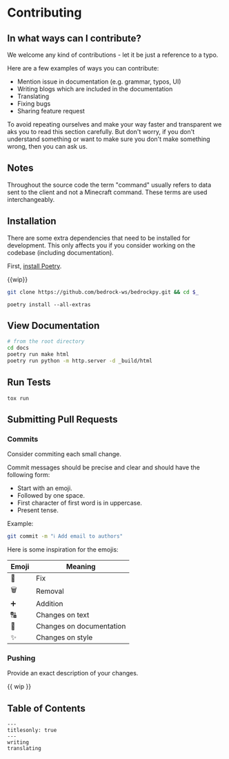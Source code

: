 # Contributing

## In what ways can I contribute?

<!-- Maybe move this part into a CODE_OF_CONDUCT.md file and `include` it in the future -->

We welcome any kind of contributions - let it be just a reference to a typo.

Here are a few examples of ways you can contribute:


- Mention issue in documentation (e.g. grammar, typos, UI)
- Writing blogs which are included in the documentation
- Translating
- Fixing bugs
- Sharing feature request

To avoid repeating ourselves and make your way faster and transparent we aks you to
read this section carefully. But don't worry, if you don't understand something or
want to make sure you don't make something wrong, then you can ask us.


## Notes

Throughout the source code the term "command" usually refers to data sent
to the client and not a Minecraft command. These terms are used interchangeably.


## Installation

There are some extra dependencies that need to be installed for
development. This only affects you if you consider working on the
codebase (including documentation).

First, [install Poetry](https://python-poetry.org/docs/#installation).

{{wip}}

```bash
git clone https://github.com/bedrock-ws/bedrockpy.git && cd $_
```

```console
poetry install --all-extras
```


## View Documentation

```bash
# from the root directory
cd docs
poetry run make html
poetry run python -m http.server -d _build/html
```

## Run Tests

```console
tox run
```


## Submitting Pull Requests

### Commits

Consider commiting each small change.

Commit messages should be precise and clear and should have the following form:

- Start with an emoji.
- Followed by one space.
- First character of first word is in uppercase.
- Present tense.

Example:

```bash
git commit -m "ℹ️ Add email to authors"
```

Here is some inspiration for the emojis:

Emoji | Meaning
------|--------
🔨    | Fix
🗑️    | Removal
➕    | Addition
🔠    | Changes on text
📖    | Changes on documentation
✨    | Changes on style


### Pushing

Provide an exact description of your changes.

{{ wip }}


## Table of Contents

```{toctree}
---
titlesonly: true
---
writing
translating
```
